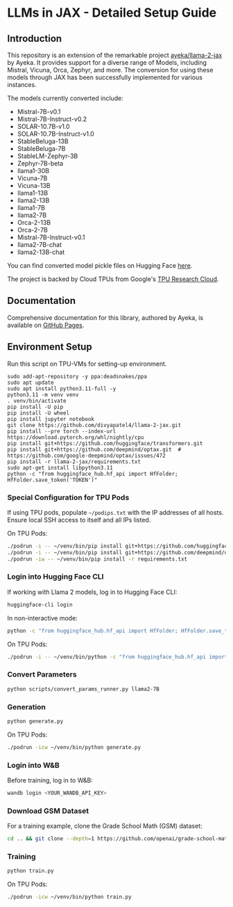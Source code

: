 # LLMs in JAX - Detailed Setup Guide

## Introduction

This repository is an extension of the remarkable project [ayeka/llama-2-jax](https://github.com/ayaka14732/llama-2-jax) by Ayeka. It provides support for a diverse range of Models, including Mistral, Vicuna, Orca, Zephyr, and more. The conversion for using these models through JAX has been successfully implemented for various instances.

The models currently converted include:

- Mistral-7B-v0.1
- Mistral-7B-Instruct-v0.2
- SOLAR-10.7B-v1.0
- SOLAR-10.7B-Instruct-v1.0
- StableBeluga-13B
- StableBeluga-7B
- StableLM-Zephyr-3B
- Zephyr-7B-beta
- llama1-30B
- Vicuna-7B
- Vicuna-13B
- llama1-13B
- llama2-13B
- llama1-7B
- llama2-7B
- Orca-2-13B
- Orca-2-7B
- Mistral-7B-Instruct-v0.1
- llama2-7B-chat
- llama2-13B-chat

You can find converted model pickle files on Hugging Face [here](https://huggingface.co/divyapatel4).

The project is backed by Cloud TPUs from Google's [TPU Research Cloud](https://sites.research.google/trc/about/).

## Documentation

Comprehensive documentation for this library, authored by Ayeka, is available on [GitHub Pages](https://ayaka14732.github.io/llama-2-jax/).

## Environment Setup

Run this script on TPU-VMs for setting-up environment.
```
sudo add-apt-repository -y ppa:deadsnakes/ppa
sudo apt update
sudo apt install python3.11-full -y
python3.11 -m venv venv
. venv/bin/activate
pip install -U pip
pip install -U wheel
pip install jupyter notebook
git clone https://github.com/divyapatel4/llama-2-jax.git
pip install --pre torch --index-url https://download.pytorch.org/whl/nightly/cpu
pip install git+https://github.com/huggingface/transformers.git
pip install git+https://github.com/deepmind/optax.git  # https://github.com/google-deepmind/optax/issues/472
pip install -r llama-2-jax/requirements.txt
sudo apt-get install libpython3.11
python -c "from huggingface_hub.hf_api import HfFolder; HfFolder.save_token('TOKEN')"

```
### Special Configuration for TPU Pods

If using TPU pods, populate `~/podips.txt` with the IP addresses of all hosts. Ensure local SSH access to itself and all IPs listed.


On TPU Pods:

```sh
./podrun -i -- ~/venv/bin/pip install git+https://github.com/huggingface/transformers.git
./podrun -i -- ~/venv/bin/pip install git+https://github.com/deepmind/optax.git
./podrun -iw -- ~/venv/bin/pip install -r requirements.txt
```

### Login into Hugging Face CLI

If working with Llama 2 models, log in to Hugging Face CLI:

```sh
huggingface-cli login
```

In non-interactive mode:
```sh
python -c "from huggingface_hub.hf_api import HfFolder; HfFolder.save_token('<YOUR_HUGGING_FACE_TOKEN>')"
```

On TPU Pods:

```sh
./podrun -i -- ~/venv/bin/python -c "from huggingface_hub.hf_api import HfFolder; HfFolder.save_token('<YOUR_HUGGING_FACE_TOKEN>')"
```

### Convert Parameters
```sh
python scripts/convert_params_runner.py llama2-7B
```

### Generation
```sh
python generate.py
```

On TPU Pods:
```sh
./podrun -icw ~/venv/bin/python generate.py
```

### Login into W&B

Before training, log in to W&B:

```sh
wandb login <YOUR_WANDB_API_KEY>
```

### Download GSM Dataset

For a training example, clone the Grade School Math (GSM) dataset:

```sh
cd .. && git clone --depth=1 https://github.com/openai/grade-school-math.git
```

### Training

```sh
python train.py
```

On TPU Pods:

```sh
./podrun -icw ~/venv/bin/python train.py
```
